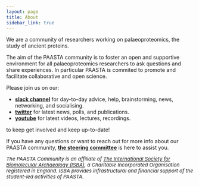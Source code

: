 ```yaml
---
layout: page
title: About
sidebar_link: true
---
```

<!-- Last edit of this page: 10-10-2023>
<!-- Replace this image down the line (10-10-23)
<img src="/assets/media/PAASTA-Logo-Full-Colour.png" class="center" width="50%" >
-->
We are a community of researchers working on palaeoproteomics, the study of ancient proteins.

The aim of the PAASTA community is to foster an open and supportive environment for all palaeoproteomics researchers to ask questions and share experiences. In particular PAASTA is commited to promote and facilitate collaborative and open science.


<!-- Blurb from SPAAM, keep for now to copy link structure later

We aim to openly [share](https://PAASTA-community.slack.com/) knowledge and experience to find on solutions to common challenges and obstacles that the field faces.
We run various collaborative [projects](/projects) for the benefit of the whole community and to progress the field.
We have various [events and a yearly workshop](/categories/events) with cycling organisation committees to improve networking. -->

Please join us on our:

- [**slack channel**](https://join.slack.com/t/paasta-group/shared_invite/zt-24xmvzg4x-B2XHxI~YX2LmYLwvGgN87g)
for day-to-day advice, help, brainstorming, news, networking, and socialising.
- [**twitter**](https://twitter.com/PAASTAcommunity) for latest news, polls, and publications.
- [**youtube**](https://www.youtube.com/@PAASTAcommunity) for latest videos, lectures, recordings.

<!-- Add more of these later as they become applicable, also paraphrase above text on slack and twitter. Now direct copy from SPAAM.

- [**mailing list**](https://www.listserv.dfn.de/sympa/info/PAASTA-community) for announcements, calls, and notices.
- [**mastodon**](htthttps://genomic.social/@PAASTA_community) for latest news, polls, and publications.
-->

to keep get involved and keep up-to-date!

If you have any questions or want to reach out for more info about our PAASTA community, [**the steering committee**](https://PAASTA-community.github.io/steering_committee/) is here to assist you.


<i style="font-size: 10pt">The PAASTA Community is an affiliate of [The International Society for Biomolecular Archaeology (ISBA)](https://isbarch.org), a Charitable Incorporated Organisation registered in England. ISBA provides infrastructural and financial support of the student-led activities of PAASTA.</i>